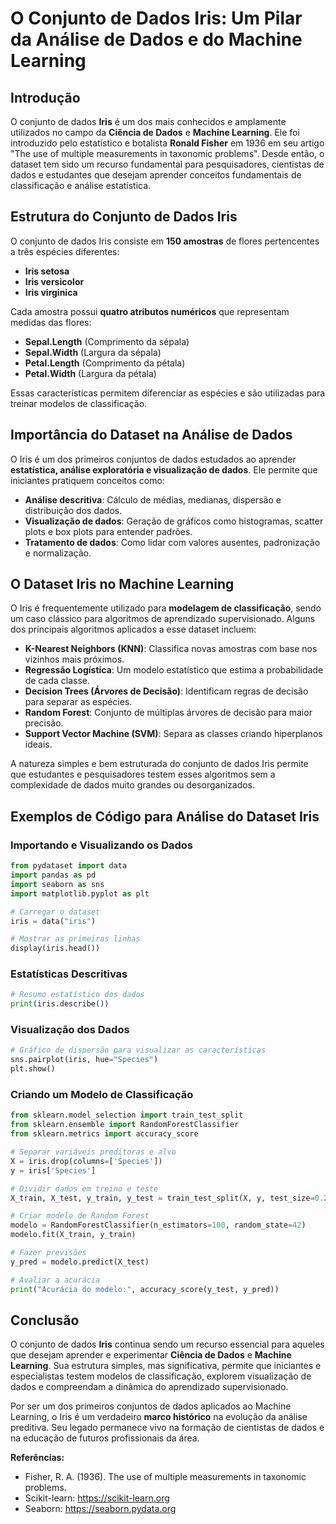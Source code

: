 # O Conjunto de Dados Iris: Um Pilar da Análise de Dados e do Machine Learning

## Introdução

O conjunto de dados **Iris** é um dos mais conhecidos e amplamente utilizados no campo da **Ciência de Dados** e **Machine Learning**. Ele foi introduzido pelo estatístico e botalista **Ronald Fisher** em 1936 em seu artigo "The use of multiple measurements in taxonomic problems". Desde então, o dataset tem sido um recurso fundamental para pesquisadores, cientistas de dados e estudantes que desejam aprender conceitos fundamentais de classificação e análise estatística.

## Estrutura do Conjunto de Dados Iris

O conjunto de dados Iris consiste em **150 amostras** de flores pertencentes a três espécies diferentes:
- **Iris setosa**
- **Iris versicolor**
- **Iris virginica**

Cada amostra possui **quatro atributos numéricos** que representam medidas das flores:
- **Sepal.Length** (Comprimento da sépala)
- **Sepal.Width** (Largura da sépala)
- **Petal.Length** (Comprimento da pétala)
- **Petal.Width** (Largura da pétala)

Essas características permitem diferenciar as espécies e são utilizadas para treinar modelos de classificação.

## Importância do Dataset na Análise de Dados

O Iris é um dos primeiros conjuntos de dados estudados ao aprender **estatística, análise exploratória e visualização de dados**. Ele permite que iniciantes pratiquem conceitos como:
- **Análise descritiva**: Cálculo de médias, medianas, dispersão e distribuição dos dados.
- **Visualização de dados**: Geração de gráficos como histogramas, scatter plots e box plots para entender padrões.
- **Tratamento de dados**: Como lidar com valores ausentes, padronização e normalização.

## O Dataset Iris no Machine Learning

O Iris é frequentemente utilizado para **modelagem de classificação**, sendo um caso clássico para algoritmos de aprendizado supervisionado. Alguns dos principais algoritmos aplicados a esse dataset incluem:

- **K-Nearest Neighbors (KNN)**: Classifica novas amostras com base nos vizinhos mais próximos.
- **Regressão Logística**: Um modelo estatístico que estima a probabilidade de cada classe.
- **Decision Trees (Árvores de Decisão)**: Identificam regras de decisão para separar as espécies.
- **Random Forest**: Conjunto de múltiplas árvores de decisão para maior precisão.
- **Support Vector Machine (SVM)**: Separa as classes criando hiperplanos ideais.

A natureza simples e bem estruturada do conjunto de dados Iris permite que estudantes e pesquisadores testem esses algoritmos sem a complexidade de dados muito grandes ou desorganizados.

## Exemplos de Código para Análise do Dataset Iris

### Importando e Visualizando os Dados
```python
from pydataset import data
import pandas as pd
import seaborn as sns
import matplotlib.pyplot as plt

# Carregar o dataset
iris = data("iris")

# Mostrar as primeiras linhas
display(iris.head())
```

### Estatísticas Descritivas
```python
# Resumo estatístico dos dados
print(iris.describe())
```

### Visualização dos Dados
```python
# Gráfico de dispersão para visualizar as características
sns.pairplot(iris, hue="Species")
plt.show()
```

### Criando um Modelo de Classificação
```python
from sklearn.model_selection import train_test_split
from sklearn.ensemble import RandomForestClassifier
from sklearn.metrics import accuracy_score

# Separar variáveis preditoras e alvo
X = iris.drop(columns=['Species'])
y = iris['Species']

# Dividir dados em treino e teste
X_train, X_test, y_train, y_test = train_test_split(X, y, test_size=0.2, random_state=42)

# Criar modelo de Random Forest
modelo = RandomForestClassifier(n_estimators=100, random_state=42)
modelo.fit(X_train, y_train)

# Fazer previsões
y_pred = modelo.predict(X_test)

# Avaliar a acurácia
print("Acurácia do modelo:", accuracy_score(y_test, y_pred))
```

## Conclusão

O conjunto de dados **Iris** continua sendo um recurso essencial para aqueles que desejam aprender e experimentar **Ciência de Dados** e **Machine Learning**. Sua estrutura simples, mas significativa, permite que iniciantes e especialistas testem modelos de classificação, explorem visualização de dados e compreendam a dinâmica do aprendizado supervisionado.

Por ser um dos primeiros conjuntos de dados aplicados ao Machine Learning, o Iris é um verdadeiro **marco histórico** na evolução da análise preditiva. Seu legado permanece vivo na formação de cientistas de dados e na educação de futuros profissionais da área.

**Referências:**
- Fisher, R. A. (1936). The use of multiple measurements in taxonomic problems.
- Scikit-learn: https://scikit-learn.org
- Seaborn: https://seaborn.pydata.org






